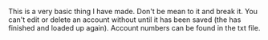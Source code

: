 This is a very basic thing I have made. Don't be mean to it and break it.
You can't edit or delete an account without until it has been saved (the has finished and loaded up again). 
Account numbers can be found in the txt file.
